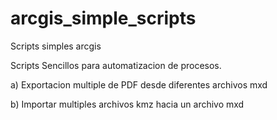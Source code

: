 # arcgis_simple_scripts
Scripts simples arcgis

Scripts Sencillos para automatizacion de procesos.

a) Exportacion multiple de PDF desde diferentes archivos mxd

b) Importar multiples archivos kmz hacia un archivo mxd 
